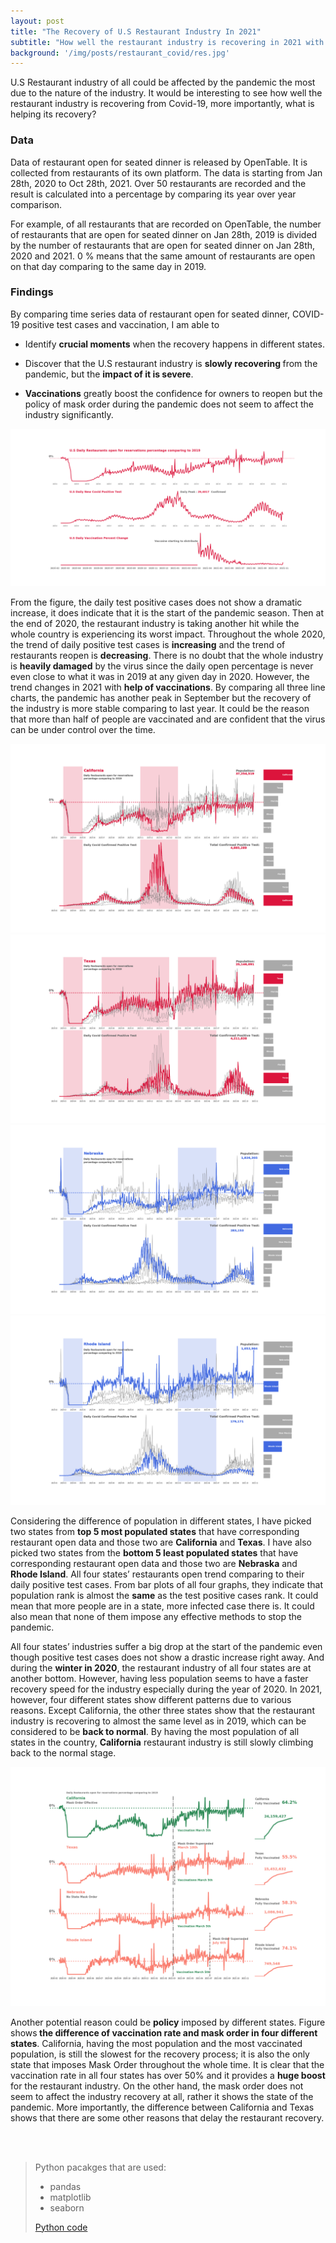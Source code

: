 ```yaml
---
layout: post
title: "The Recovery of U.S Restaurant Industry In 2021"
subtitle: "How well the restaurant industry is recovering in 2021 with the impact of COVID-19?"
background: '/img/posts/restaurant_covid/res.jpg'
---
```

U.S Restaurant industry of all could be affected by the pandemic the most due to the nature of the industry. It would be interesting to see how well the restaurant industry is recovering from Covid-19, more importantly, what is helping its recovery?


### **Data**

Data of restaurant open for seated dinner is released by OpenTable. It is collected from restaurants of its own platform. The data is starting from Jan 28th, 2020 to  Oct 28th, 2021. Over 50 restaurants are recorded and the result is calculated into a percentage by comparing its year over year comparison. 

For example, of all restaurants that are recorded on OpenTable, the number of restaurants that are open for seated dinner on Jan 28th, 2019 is divided by the number of restaurants that are open for seated dinner on Jan 28th, 2020 and 2021. 0 % means that the same amount of restaurants are open on that day comparing to the same day in 2019. 

### **Findings**

By comparing time series data of restaurant open for seated dinner, COVID-19 positive test cases and vaccination, I am
able to 
- Identify <strong class="covid">crucial moments</strong> when the recovery happens in different states.

- Discover that the U.S restaurant industry is <strong class="covid">slowly recovering </strong> from the pandemic, but the <strong class="covid"> impact of it is severe</strong>. 

- <strong class="covid">Vaccinations</strong> greatly boost the confidence for owners to reopen but the policy of mask order during the pandemic does not seem to affect the industry significantly.

![U.S restaurant industy in recovery overivew](/img/posts/restaurant_covid/fig_1.png "U.S restaurant overview")

From the figure, the daily test positive cases does not show a dramatic increase, it does indicate that it is the start of the pandemic season. Then at the end of 2020, the restaurant industry is taking another hit while the whole country is experiencing its worst impact. Throughout the whole 2020, the trend of daily positive test cases is <strong class="covid">increasing</strong> and the trend of restaurants reopen is <strong class="uber">decreasing</strong>. There is no doubt that the whole industry is <strong class="covid">heavily damaged</strong> by the virus since the daily open percentage is never even close to what it was in 2019 at any given day in 2020. However, the trend changes in 2021 with <strong class="covid">help of vaccinations</strong>. By comparing all three line charts, the pandemic has another peak in September but the recovery of the industry is more stable comparing to last year. It could be the reason that more than half of people are vaccinated and are confident that the virus can be under control over the time. 

![California](/img/posts/restaurant_covid/fig_2.png "California")
![Texas](/img/posts/restaurant_covid/fig_3.png "Texas")
![Nebraska](/img/posts/restaurant_covid/fig_4.png "Nebraska")
![Rhode Island](/img/posts/restaurant_covid/fig_5.png "Rhode Island")

Considering the difference of population in different states, I have picked two states from <strong class="covid">top 5 most populated states</strong> that have corresponding restaurant open data and those two are <strong class="covid">California</strong> and <strong class="covid">Texas</strong>. I have also picked two states from the <strong class="uber">bottom 5 least populated states</strong> that have corresponding restaurant open data and those two are <strong class="uber">Nebraska</strong> and <strong class="uber">Rhode Island</strong>. All four states’ restaurants open trend comparing to their daily positive test cases. From bar plots of all four graphs, they indicate that population rank is almost the <strong class="covid">same</strong> as the test positive cases rank. It could mean that more people are in a state, more infected case there is. It could also mean that none of them impose any effective methods to stop the pandemic. 

All four states’ industries suffer a big drop at the start of the pandemic even though positive test cases does not show a drastic increase right away. And during the <strong class="covid">winter in 2020</strong>, the restaurant industry of all four states are at another bottom. However, having less population seems to have a faster recovery speed for the industry especially during the year of 2020. In 2021, however, four different states show different patterns due to various reasons.  Except California, the other three states show that the restaurant industry is recovering to almost the same level as in 2019, which can be considered to be <strong class="covid">back to normal</strong>. By having the most population of all  states in the country, <strong class="covid">California</strong> restaurant industry is still slowly climbing back to the normal stage.

![The mask order](/img/posts/restaurant_covid/fig_6.png "The mask order")

Another potential reason could be <strong class="policy">policy</strong> imposed by different states. Figure shows<strong class="covid"> the difference of vaccination rate and mask order in four different states</strong>. California, having the most population and the most vaccinated population, is still the slowest for the recovery process; it is also the only state that imposes Mask Order throughout the whole time. It is clear that the vaccination rate in all four states has over 50% and it provides a <strong class="covid"> huge boost</strong> for the restaurant industry. On the other hand, the mask order does not seem to affect the industry recovery at all, rather it shows the state of the pandemic. More importantly, the difference between California and Texas shows that there are some other reasons that delay the restaurant recovery. 

 <br/><br/>

> Python pacakges that are used:
> - pandas
> - matplotlib
> - seaborn
> 
> <a href="/pdf/project_python_code.pdf" target="_blank">Python code</a>


